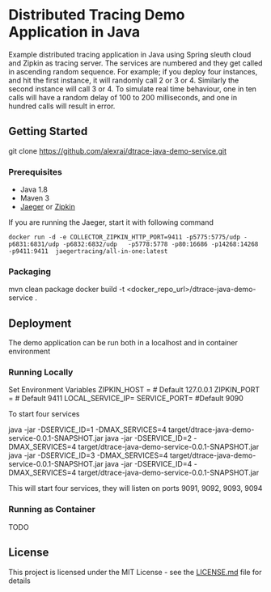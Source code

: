 # Distributed Tracing Demo Application in Java

Example distributed tracing application in Java using Spring sleuth cloud and Zipkin as tracing server. The services are numbered and they get called in ascending random sequence. For example; if you deploy four instances, and hit the first instance, it will randomly call 2 or 3 or 4. Similarly the second instance will call 3 or 4. To simulate real time behaviour, one in ten calls will have a random delay of 100 to 200 milliseconds, and one in hundred calls will result in error.

## Getting Started

git clone https://github.com/alexraj/dtrace-java-demo-service.git

### Prerequisites

- Java 1.8  
- Maven 3  
- [Jaeger](https://github.com/jaegertracing/jaeger) or [Zipkin](https://zipkin.io/pages/quickstart)
  
If you are running the Jaeger, start it with following command  
```
docker run -d -e COLLECTOR_ZIPKIN_HTTP_PORT=9411 -p5775:5775/udp -p6831:6831/udp -p6832:6832/udp   -p5778:5778 -p80:16686 -p14268:14268 -p9411:9411  jaegertracing/all-in-one:latest
```

### Packaging

mvn clean package
docker build -t <docker_repo_url>/dtrace-java-demo-service .


## Deployment

The demo application can be run both in a localhost and in container environment

### Running Locally

Set Environment Variables
ZIPKIN_HOST = <IP of Zipkin>  # Default 127.0.0.1
ZIPKIN_PORT = <Port of Zipkin> # Default 9411
LOCAL_SERVICE_IP=<IP of localhost>
SERVICE_PORT=<Start port number> #Default 9090

To start four services

java -jar -DSERVICE_ID=1 -DMAX_SERVICES=4 target/dtrace-java-demo-service-0.0.1-SNAPSHOT.jar
java -jar -DSERVICE_ID=2 -DMAX_SERVICES=4 target/dtrace-java-demo-service-0.0.1-SNAPSHOT.jar
java -jar -DSERVICE_ID=3 -DMAX_SERVICES=4 target/dtrace-java-demo-service-0.0.1-SNAPSHOT.jar
java -jar -DSERVICE_ID=4 -DMAX_SERVICES=4 target/dtrace-java-demo-service-0.0.1-SNAPSHOT.jar

This will start four services, they will listen on ports 9091, 9092, 9093, 9094

### Running as Container
TODO

## License

This project is licensed under the MIT License - see the [LICENSE.md](LICENSE.md) file for details

